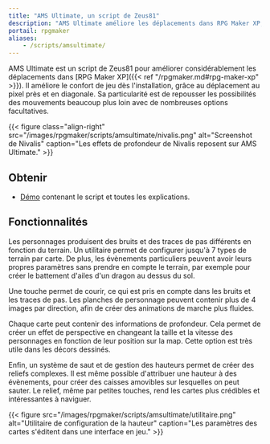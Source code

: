 ```yaml
---
title: "AMS Ultimate, un script de Zeus81"
description: "AMS Ultimate améliore les déplacements dans RPG Maker XP, avec des mouvements au pixel près et en diagonale. Il repousse les possibilités des mouvements avec de nombreuses options personnalisables."
portail: rpgmaker
aliases:
    - /scripts/amsultimate/
---
```


AMS Ultimate est un script de Zeus81 pour améliorer considérablement les déplacements dans [RPG Maker XP]({{< ref "/rpgmaker.md#rpg-maker-xp" >}}). Il améliore le confort de jeu dès l'installation, grâce au déplacement au pixel près et en diagonale. Sa particularité est de repousser les possibilités des mouvements beaucoup plus loin avec de nombreuses options facultatives.

{{< figure class="align-right" src="/images/rpgmaker/scripts/amsultimate/nivalis.png" alt="Screenshot de Nivalis" caption="Les effets de profondeur de Nivalis reposent sur AMS Ultimate." >}}

## Obtenir

- [Démo](https://drive.google.com/open?id=1qZwq0WgG65BX-hvj6KXY6JW9FRPZfQ_K) contenant le script et toutes les explications.

## Fonctionnalités

Les personnages produisent des bruits et des traces de pas différents en fonction du terrain. Un utilitaire permet de configurer jusqu'à 7 types de terrain par carte. De plus, les évènements particuliers peuvent avoir leurs propres paramètres sans prendre en compte le terrain, par exemple pour créer le battement d'ailes d'un dragon au dessus du sol.

Une touche permet de courir, ce qui est pris en compte dans les bruits et les traces de pas. Les planches de personnage peuvent contenir plus de 4 images par direction, afin de créer des animations de marche plus fluides.

Chaque carte peut contenir des informations de profondeur. Cela permet de créer un effet de perspective en changeant la taille et la vitesse des personnages en fonction de leur position sur la map. Cette option est très utile dans les décors dessinés.

Enfin, un système de saut et de gestion des hauteurs permet de créer des reliefs complexes. Il est même possible d'attribuer une hauteur à des évènements, pour créer des caisses amovibles sur lesquelles on peut sauter. Le relief, même par petites touches, rend les cartes plus crédibles et intéressantes à naviguer.

{{< figure src="/images/rpgmaker/scripts/amsultimate/utilitaire.png" alt="Utilitaire de configuration de la hauteur" caption="Les paramètres des cartes s'éditent dans une interface en jeu." >}}
